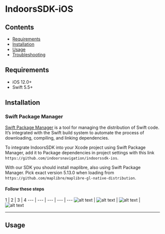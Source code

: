 # IndoorsSDK-iOS
## Contents

- [Requirements](#requirements)
- [Installation](#installation)
- [Usage](#usage)
- [Troubleshooting](#troubleshooting)

## Requirements

- iOS 12.0+
- Swift 5.5+

## Installation

### Swift Package Manager

[Swift Package Manager](https://swift.org/package-manager/) is a tool for managing the distribution of Swift code. It’s integrated with the Swift build system to automate the process of downloading, compiling, and linking dependencies.

To integrate IndoorsSDK into your Xcode project using Swift Package Manager, add it to Package dependencies in project settings with this link ```https://github.com/indoorsnavigation/indoorssdk-ios```. 

With our SDK you should install maplibre, also using Swift Package Manager. Pick exact version 5.13.0 when loading from ```https://github.com/maplibre/maplibre-gl-native-distribution```. 

#### Follow these steps

1 | 2 | 3 | 4
--- | --- | --- | --- | ---
![alt text](https://platform.indoorsnavi.pro/media/3baf8a096e9e49bca6e36c9662f69df4.png "Adding dependecy to project in XCode") | ![alt text](https://platform.indoorsnavi.pro/media/3b7dd8eb98954140aea4923e33093c77.png "Searching for SDK") | ![alt text](https://platform.indoorsnavi.pro/media/35e8485c9366426f989505ce89b414df.png "") |  ![alt text](https://platform.indoorsnavi.pro/media/1fba87ae1e3e4f919276746358241a6f.png "Final result")

---

## Usage
